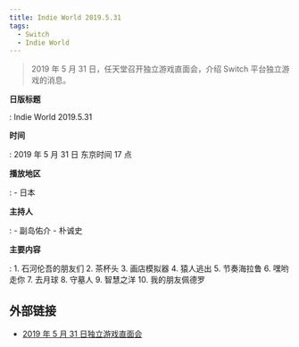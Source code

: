 ```yaml
---
title: Indie World 2019.5.31
tags:
  - Switch
  - Indie World
---
```


> 2019 年 5 月 31 日，任天堂召开独立游戏直面会，介绍 Switch 平台独立游戏的消息。

**日版标题**

:   Indie World 2019.5.31

**时间**

:   2019 年 5 月 31 日 东京时间 17 点

**播放地区**

:   - 日本

**主持人**

:   - 副岛佑介
    - 朴诚史

**主要内容**

:   1. 石河伦吾的朋友们
    2. 茶杯头
    3. 画店模拟器
    4. 猿人逃出
    5. 节奏海拉鲁
    6. 嘿哟走你
    7. 去月球
    8. 守墓人
    9. 智慧之洋
    10. 我的朋友佩德罗

## 外部链接

- [2019 年 5 月 31 日独立游戏直面会](https://www.bilibili.com/video/BV14K411371r/)
